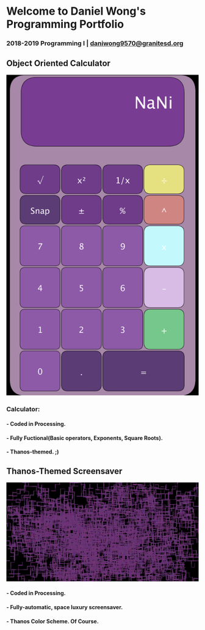 # Welcome to Daniel Wong's Programming Portfolio
### 2018-2019 Programming I | daniwong9570@granitesd.org

## Object Oriented Calculator
![calvinator](https://github.com/DandyDaniel/2019ProgPort/blob/master/Calc/Pictures/calvinator.png)
### Calculator:
#### - Coded in Processing.
#### - Fully Fuctional(Basic operators, Exponents, Square Roots).
#### - Thanos-themed. ;)

## Thanos-Themed Screensaver
![Screensaver](https://github.com/DandyDaniel/2019ProgPort/blob/master/ScreenSaver/Pictures/Screensaver.png)
#### - Coded in Processing.
#### - Fully-automatic, space luxury screensaver.
#### - Thanos Color Scheme. Of Course.
